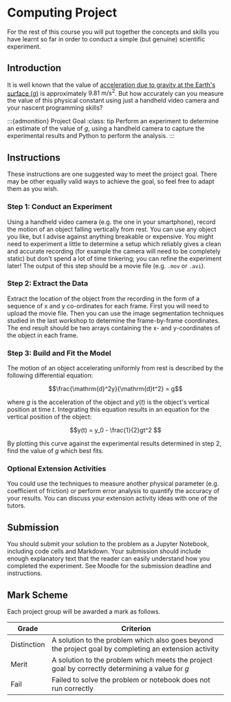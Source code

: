 # Computing Project
For the rest of this course you will put together the concepts and skills you have learnt so far in order to conduct a simple (but genuine) scientific experiment.

## Introduction

It is well known that the value of [acceleration due to gravity at the Earth's surface ($g$)](https://en.wikipedia.org/wiki/Gravity_of_Earth) is approximately $9.81~\mathrm{m}/\mathrm{s}^2$. But how accurately can you measure the value of this physical constant using just a handheld video camera and your nascent programming skills?

:::{admonition} Project Goal
:class: tip
Perform an experiment to determine an estimate of the value of $g$, using a handheld camera to capture the experimental results and Python to perform the analysis.
:::

## Instructions

These instructions are one suggested way to meet the project goal. There may be other equally valid ways to achieve the goal, so feel free to adapt them as you wish.

### Step 1: Conduct an Experiment

Using a handheld video camera (e.g. the one in your smartphone), record the motion of an object falling vertically from rest. You can use any object you like, but I advise against anything breakable or expensive. You might need to experiment a little to determine a setup which reliably gives a clean and accurate recording (for example the camera will need to be completely static) but don't spend a lot of time tinkering; you can refine the experiment later! The output of this step should be a movie file (e.g. `.mov` or `.avi`).

### Step 2: Extract the Data

Extract the location of the object from the recording in the form of a sequence of x and y co-ordinates for each frame. First you will need to upload the movie file. Then you can use the image segmentation techniques studied in the last workshop to determine the frame-by-frame coordinates. The end result should be two arrays containing the x- and y-coordinates of the object in each frame.

### Step 3: Build and Fit the Model

The motion of an object accelerating uniformly from rest is described by the following differential equation:

$$\frac{\mathrm{d}^2y}{\mathrm{d}t^2} = g$$

where $g$ is the acceleration of the object and $y(t)$ is the object's vertical position at time $t$. Integrating this equation results in an equation for the vertical position of the object:

$$y(t) = y_0 - \frac{1}{2}gt^2 $$

By plotting this curve against the experimental results determined in step 2, find the value of $g$ which best fits.

### Optional Extension Activities

You could use the techniques to measure another physical parameter (e.g. coefficient of friction) or perform error analysis to quantify the accuracy of your results. You can discuss your extension activity ideas with one of the tutors.

## Submission

You should submit your solution to the problem as a Jupyter Notebook, including code cells and Markdown. Your submission should include enough explanatory text that the reader can easily understand how you completed the experiment. See Moodle for the submission deadline and instructions.

## Mark Scheme

Each project group will be awarded a mark as follows.

|Grade|Criterion|
| ---  | ---        |
|Distinction|A solution to the problem which also goes beyond the project goal by completing an extension activity|
|Merit|A solution to the problem which meets the project goal by correctly determining a value for $g$|
|Fail|Failed to solve the problem or notebook does not run correctly|
